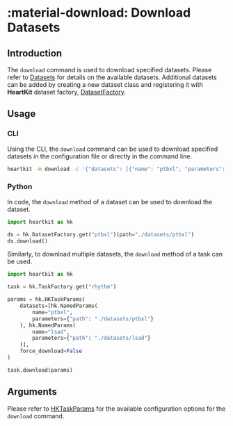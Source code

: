 # :material-download: Download Datasets

## <span class="sk-h2-span">Introduction</span>

The `download` command is used to download specified datasets. Please refer to [Datasets](../datasets/index.md) for details on the available datasets. Additional datasets can be added by creating a new dataset class and registering it with __HeartKit__ dataset factory, [DatasetFactory](../datasets/index.md#dataset-factory).

## <span class="sk-h2-span">Usage</span>

### CLI

Using the CLI, the `download` command can be used to download specified datasets in the configuration file or directly in the command line.

```bash
heartkit -m download -c '{"datasets": [{"name": "ptbxl", "parameters": {"path": ".datatasets/ptbxl"}}]}'
```

### Python

In code, the `download` method of a dataset can be used to download the dataset.

```py linenums="1"
import heartkit as hk

ds = hk.DatasetFactory.get("ptbxl")(path="./datasets/ptbxl")
ds.download()

```

Similarly, to download multiple datasets, the `download` method of a task can be used.

```py linenums="1"
import heartkit as hk

task = hk.TaskFactory.get("rhythm")

params = hk.HKTaskParams(
    datasets=[hk.NamedParams(
        name="ptbxl",
        parameters={"path": "./datasets/ptbxl"}
    ), hk.NamedParams(
        name="lsad",
        parameters={"path": "./datasets/lsad"}
    )],
    force_download=False
)

task.download(params)

```

## <span class="sk-h2-span">Arguments </span>

Please refer to [HKTaskParams](../modes/configuration.md#hktaskparams) for the available configuration options for the `download` command.
